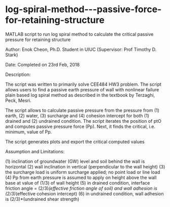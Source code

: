 # log-spiral-method---passive-force-for-retaining-structure

MATLAB script to run log spiral method to calculate the critical passive pressure for retaining structure

Author: Enok Cheon, Ph.D. Student in UIUC (Supervisor: Prof Timothy D. Stark)

Date: Completed on 23rd Feb, 2018

Description:

The script was written to primarily solve CEE484 HW3 problem. The script allows users to 
find a passive earth pressure of wall with nonlinear failure plain based log spiral method
as described in the textbook by Terzaghi, Peck, Mesri. 

The script allows to calculate passive pressure from the pressure from (1) earth, (2) water,
(3) surcharge and (4) cohesion intercept for both (1) drained and (2) undrained condition.
The script iterates the position of ptO and computes passive pressure force (Pp). Next, it 
finds the critical, i.e. minimum, value of Pp.

The script generates plots and export the critical computed values
    
Assumption and Limitations:

(1) inclination of groundwater (GW) level and soil behind the wall is horizontal
(2) wall inclination in vertical (perpendicular to the wall height)
(3) the surcharge load is uniform surcharge applied; no point load or line load
(4) Pp from earth pressure is assumed to apply on height above the wall base at value of (1/3) of wall height
(5) in drained condition, interface friction angle = (2/3)*(effective friction angle of soil) and wall adhesion is (2/3)*(effective cohesion intercept)
(6) in undrained condition, wall adhesion is (2/3)*(undrained shear strength)
